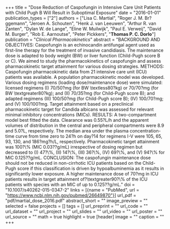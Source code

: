+++
title = "Dose Reduction of Caspofungin in Intensive Care Unit Patients with Child Pugh B Will Result in Suboptimal Exposure"
date = "2016-01-01"
publication_types = ["2"]
authors = ["Lisa C. Martial", "Roger J. M. Br?ggemann", "Jeroen A. Schouten", "Henk J. van Leeuwen", "Arthur R. van Zanten", "Dylan W. de Lange", "Eline W. Muilwijk", "Paul E. Verweij", "David M. Burger", "Rob E. Aarnoutse", "Peter Pickkers", "**Thomas P. C. Dorlo**"]
publication = "_Clinical Pharmacokinetics_"
abstract = "BACKGROUND AND OBJECTIVES: Caspofungin is an echinocandin antifungal agent used as first-line therapy for the treatment of invasive candidiasis. The maintenance dose is adapted to body weight (BW) or liver function (Child-Pugh score B or C). We aimed to study the pharmacokinetics of caspofungin and assess pharmacokinetic target attainment for various dosing strategies. METHODS: Caspofungin pharmacokinetic data from 21 intensive care unit (ICU) patients was available. A population pharmacokinetic model was developed. Various dosing regimens (loading dose/maintenance dose) were simulated: licensed regimens (I) 70/50?mg (for BW \\textless80?kg) or 70/70?mg (for BW \\textgreater80?kg); and (II) 70/35?mg (for Child-Pugh score B); and adapted regimens (III) 100/50?mg (for Child-Pugh score B); (IV) 100/70?mg; and (V) 100/100?mg. Target attainment based on a preclinical pharmacokinetic target for Candida albicans was assessed for relevant minimal inhibitory concentrations (MICs). RESULTS: A two-compartment model best fitted the data. Clearance was 0.55?L/h and the apparent volumes of distribution in the central and peripheral compartments were 8.9 and 5.0?L, respectively. The median area under the plasma concentration-time curve from time zero to 24?h on day?14 for regimens I-V were 105, 65, 93, 130, and 186?mg?h/L, respectively. Pharmacokinetic target attainment was 100?\\% (MIC 0.03??g/mL) irrespective of dosing regimen but decreased to (I) 47?\\%, (II) 14?\\%, (III) 36?\\%, (IV) 69?\\%, and (V) 94?\\% for MIC 0.125??g/mL. CONCLUSION: The caspofungin maintenance dose should not be reduced in non-cirrhotic ICU patients based on the Child-Pugh score if this classification is driven by hypoalbuminemia as it results in significantly lower exposure. A higher maintenance dose of 70?mg in ICU patients results in target attainment of?\\textgreater90?\\% of the ICU patients with species with an MIC of up to 0.125??g/mL."
doi = "10.1007/s40262-015-0347-2"
links = [{name = "PubMed", url = "https://www.ncbi.nlm.nih.gov/pubmed/26649870"}]
url_pdf = "pdf/martial_dose_2016.pdf"
abstract_short = ""
image_preview = ""
selected = false
projects = []
tags = []
url_preprint = ""
url_code = ""
url_dataset = ""
url_project = ""
url_slides = ""
url_video = ""
url_poster = ""
url_source = ""
math = true
highlight = true
[header]
image = ""
caption = ""
+++
